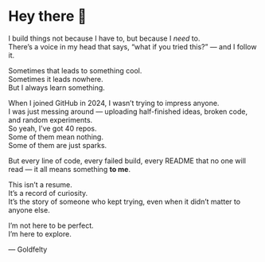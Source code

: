 # Hey there 👋

I build things not because I have to, but because I *need* to.  
There’s a voice in my head that says, “what if you tried this?” — and I follow it.

Sometimes that leads to something cool.  
Sometimes it leads nowhere.  
But I always learn something.


When I joined GitHub in 2024, I wasn’t trying to impress anyone.  
I was just messing around — uploading half-finished ideas, broken code, and random experiments.  
So yeah, I’ve got 40 repos.  
Some of them mean nothing.  
Some of them are just sparks.

But every line of code, every failed build, every README that no one will read — it all means something **to me**.

This isn’t a resume.  
It’s a record of curiosity.  
It’s the story of someone who kept trying, even when it didn’t matter to anyone else.


I’m not here to be perfect.  
I’m here to explore.

— Goldfelty
